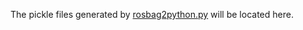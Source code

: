 The pickle files generated by [rosbag2python.py](../../afterkitti/rosbag2python.py) will be located here.
